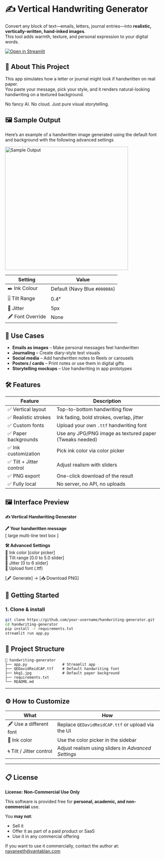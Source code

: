 # ✍️ Vertical Handwriting Generator

Convert any block of text—emails, letters, journal entries—into **realistic, vertically-written, hand-inked images**.  
This tool adds warmth, texture, and personal expression to your digital words.

[![Open in Streamlit](https://static.streamlit.io/badges/streamlit_badge_black_white.svg)](https://bookish-space-dollop-q7x7pg64gj6639pqj-8501.app.github.dev/)

## 💌 About This Project

This app simulates how a letter or journal might look if handwritten on real paper.  
You paste your message, pick your style, and it renders natural-looking handwriting on a textured background.

No fancy AI. No cloud. Just pure visual storytelling.

## 🖼️ Sample Output

Here’s an example of a handwritten image generated using the default font and background with the following advanced settings

<img src="assets/sample_output_extended.png" alt="Sample Output" width="400"/>

| Setting               | Value                     |
|-----------------------|---------------------------|
| ✒️ Ink Colour          | Default (Navy Blue `#00008A`) |
| 🎚️ Tilt Range         | 0.4°                      |
| 🔀 Jitter             | 5px                       |
| 🖋️ Font Override      | None                      |


## 🎯 Use Cases

- **Emails as images** – Make personal messages feel handwritten
- **Journaling** – Create diary-style text visuals
- **Social media** – Add handwritten notes to Reels or carousels
- **Posters / cards** – Print notes or use them in digital gifts
- **Storytelling mockups** – Use handwriting in app prototypes

## 🛠️ Features

| Feature                   | Description |
|--------------------------|-------------|
| ✅ Vertical layout        | Top-to-bottom handwriting flow |
| ✅ Realistic strokes      | Ink fading, bold strokes, overlap, jitter |
| ✅ Custom fonts           | Upload your own `.ttf` handwriting font |
| ✅ Paper backgrounds      | Use any JPG/PNG image as textured paper (Tweaks needed) |
| ✅ Ink customization      | Pick ink color via color picker |
| ✅ Tilt + Jitter control  | Adjust realism with sliders |
| ✅ PNG export             | One-click download of the result |
| ✅ Fully local            | No server, no API, no uploads |

## 🖼️ Interface Preview

**✍️ Vertical Handwriting Generator**

**🖊️ Your handwritten message**  
[ large multi-line text box ]

**🛠️ Advanced Settings**  
🎨 Ink color [color picker]  
🔄 Tilt range [0.0 to 5.0 slider]  
🔀 Jitter [0 to 6 slider]  
📁 Upload font (.ttf)   

[🖋️ Generate] → [📥 Download PNG]

## 🚀 Getting Started

### 1. Clone & install

```bash
git clone https://github.com/your-username/handwriting-generator.git
cd handwriting-generator
pip install -r requirements.txt
streamlit run app.py
```

## 📁 Project Structure

```
📁 handwriting-generator
├── app.py                # Streamlit app
├── QEDavidReidCAP.ttf    # Default handwriting font
├── bkg1.jpg              # Default paper background
├── requirements.txt
└── README.md
```

---

## ⚙️ How to Customize

| What                    | How                                                    |
|-------------------------|---------------------------------------------------------|
| 🖋️ Use a different font  | Replace `QEDavidReidCAP.ttf` or upload via the UI       |
| 🎨 Ink color             | Use the color picker in the sidebar                     |
| 🌀 Tilt / Jitter control | Adjust realism using sliders in *Advanced Settings*     |

---

## 📋 License

**License: Non-Commercial Use Only**

This software is provided free for **personal, academic, and non-commercial** use.

You **may not**:
- Sell it  
- Offer it as part of a paid product or SaaS  
- Use it in any commercial offering  

If you want to use it commercially, contact the author at: [navaneeth@vantablan.com](mailto:navaneeth@vantablan.com)

